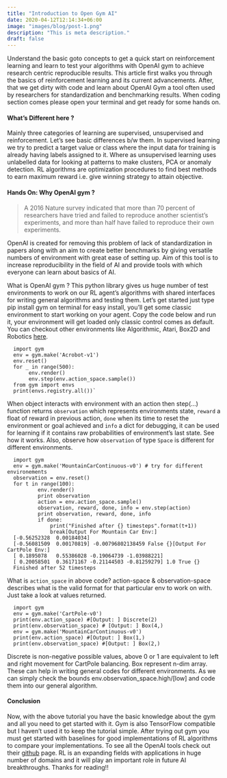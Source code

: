 ```yaml
---
title: "Introduction to Open Gym AI"
date: 2020-04-12T12:14:34+06:00
image: "images/blog/post-1.png"
description: "This is meta description."
draft: false
---
```


Understand the basic goto concepts to get a quick start on reinforcement learning and learn to test your algorithms with OpenAI gym to achieve research centric reproducible results.
This article first walks you through the basics of reinforcement learning and its current advancements. After, that we get dirty with code and learn about OpenAI Gym a tool often used by researchers for standardization and benchmarking results. When coding section comes please open your terminal and get ready for some hands on.



#### What’s Different here ?

Mainly three categories of learning are supervised, unsupervised and reinforcement. Let’s see basic differences b/w them. In supervised learning we try to predict a target value or class where the input data for training is already having labels assigned to it. Where as unsupervised learning uses unlabelled data for looking at patterns to make clusters, PCA or anomaly detection. RL algorithms are optimization procedures to find best methods to earn maximum reward i.e. give winning strategy to attain objective.

#### Hands On: Why OpenAI gym ?

> A 2016 Nature survey indicated that more than 70 percent of researchers have tried and failed to reproduce another scientist’s experiments, and more than half have failed to reproduce their own experiments.

OpenAI is created for removing this problem of lack of standardization in papers along with an aim to create better benchmarks by giving versatile numbers of environment with great ease of setting up. Aim of this tool is to increase reproducibility in the field of AI and provide tools with which everyone can learn about basics of AI.

What is OpenAI gym ? This python library gives us huge number of test environments to work on our RL agent’s algorithms with shared interfaces for writing general algorithms and testing them. Let’s get started just type pip install gym on terminal for easy install, you’ll get some classic environment to start working on your agent. Copy the code below and run it, your environment will get loaded only classic control comes as default. You can checkout other environments like Algorithmic, Atari, Box2D and Robotics [here](https://gym.openai.com/envs/).

      import gym
      env = gym.make('Acrobot-v1')
      env.reset()
      for _ in range(500):
           env.render()
           env.step(env.action_space.sample())
      from gym import envs
      print(envs.registry.all())`


When object interacts with environment with an action then step(…) function returns `observation` which represents environments state, `reward` a float of reward in previous action, `done` when its time to reset the environment or goal achieved and `info` a dict for debugging, it can be used for learning if it contains raw probabilities of environment’s last state. See how it works. Also, observe how `observation` of type `Space` is different for different environments.

      import gym
      env = gym.make('MountainCarContinuous-v0') # try for different environements
      observation = env.reset()
      for t in range(100):
              env.render()
              print observation
              action = env.action_space.sample()
              observation, reward, done, info = env.step(action)
              print observation, reward, done, info
              if done:
                  print("Finished after {} timesteps".format(t+1))
                  break[Output For Mountain Car Env:]
      [-0.56252328  0.00184034]
      [-0.56081509  0.00170819] -0.00796802138459 False {}[Output For CartPole Env:]
      [ 0.1895078   0.55386028 -0.19064739 -1.03988221]
      [ 0.20058501  0.36171167 -0.21144503 -0.81259279] 1.0 True {}
      Finished after 52 timesteps

What is `action_space` in above code? action-space & observation-space describes what is the valid format for that particular env to work on with. Just take a look at values returned.


      import gym
      env = gym.make('CartPole-v0')
      print(env.action_space) #[Output: ] Discrete(2)
      print(env.observation_space) # [Output: ] Box(4,)
      env = gym.make('MountainCarContinuous-v0')
      print(env.action_space) #[Output: ] Box(1,)
      print(env.observation_space) #[Output: ] Box(2,)


Discrete is non-negative possible values, above 0 or 1 are equivalent to left and right movement for CartPole balancing. Box represent n-dim array. These can help in writing general codes for different environments. As we can simply check the bounds env.observation_space.high/[low] and code them into our general algorithm.


#### Conclusion

Now, with the above tutorial you have the basic knowledge about the gym and all you need to get started with it. Gym is also TensorFlow compatible but I haven’t used it to keep the tutorial simple. After trying out gym you must get started with baselines for good implementations of RL algorithms to compare your implementations. To see all the OpenAI tools check out their [github](https://github.com/openai) page. RL is an expanding fields with applications in huge number of domains and it will play an important role in future AI breakthroughs. Thanks for reading!!
